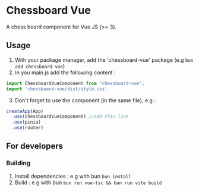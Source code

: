 # Chessboard Vue

A chess board component for Vue JS (>= 3).

## Usage

1. With your package manager, add the 'chessboard-vue' package (e.g `bun add chessboard-vue`)
2. In you main.js add the following content :
```js
import ChessboardVueComponent from "chessboard-vue";
import 'chessboard-vue/dist/style.css'
```
3. Don't forget to use the component (in the same file), e.g :
```js
createApp(App)
  .use(ChessboardVueComponent) //add this line
  .use(pinia)
  .use(router)
```

## For developers

### Building

1. Install dependencies : e.g with bun `bun install`
2. Build : e.g with bun `bun run vue-tsc && bun run vite build`
